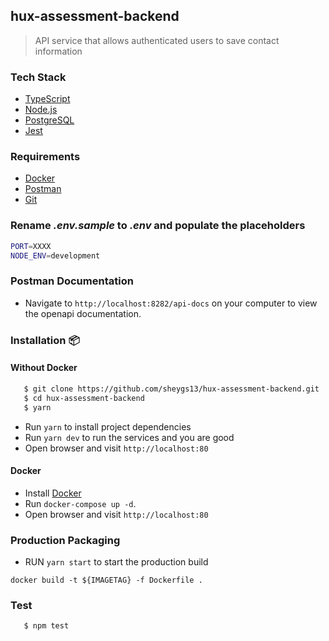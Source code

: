 ## hux-assessment-backend

> API service that allows authenticated users to save contact information

### Tech Stack

- [TypeScript](https://www.typescriptlang.org/)
- [Node.js](https://nodejs.org/en/download/current)
- [PostgreSQL](https://www.postgresql.org/download/)
- [Jest](https://www.npmjs.com/package/jest)

### Requirements

- [Docker](https://www.docker.com/)
- [Postman](https://www.postman.com/downloads/)
- [Git](https://git-scm.com/downloads)

### Rename _.env.sample_ to _.env_ and populate the placeholders

```bash
PORT=XXXX
NODE_ENV=development
```

### Postman Documentation

- Navigate to `http://localhost:8282/api-docs` on your computer to view the openapi documentation.

### Installation 📦

#### Without Docker

```bash
   $ git clone https://github.com/sheygs13/hux-assessment-backend.git
   $ cd hux-assessment-backend
   $ yarn
```

- Run `yarn` to install project dependencies
- Run `yarn dev` to run the services and you are good
- Open browser and visit `http://localhost:80`

#### Docker

- Install [Docker](https://www.docker.com/)
- Run `docker-compose up -d`.
- Open browser and visit `http://localhost:80`

### Production Packaging

- RUN `yarn start` to start the production build

```
docker build -t ${IMAGETAG} -f Dockerfile .
```

### Test

```bash
   $ npm test
```

